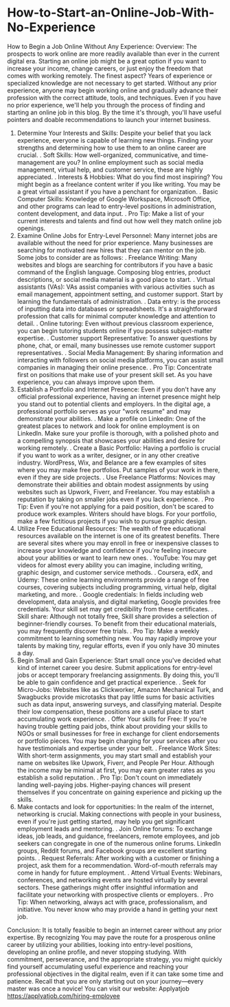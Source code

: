 # How-to-Start-an-Online-Job-With-No-Experience
How to Begin a Job Online Without Any Experience:
Overview:
The prospects to work online are more readily available than ever in the current digital era. Starting an online job might be a great option if you want to increase your income, change careers, or just enjoy the freedom that comes with working remotely. The finest aspect? Years of experience or specialized knowledge are not necessary to get started. Without any prior experience, anyone may begin working online and gradually advance their profession with the correct attitude, tools, and techniques. Even if you have no prior experience, we'll help you through the process of finding and starting an online job in this blog. By the time it's through, you'll have useful pointers and doable recommendations to launch your internet business.

1. Determine Your Interests and Skills:
Despite your belief that you lack experience, everyone is capable of learning new things. Finding your strengths and determining how to use them to an online career are crucial.
. Soft Skills: How well-organized, communicative, and time-management are you? In online employment such as social media management, virtual help, and customer service, these are highly appreciated.
. Interests & Hobbies: What do you find most inspiring? You might begin as a freelance content writer if you like writing. You may be a great virtual assistant if you have a penchant for organization.
. Basic Computer Skills: Knowledge of Google Workspace, Microsoft Office, and other programs can lead to entry-level positions in administration, content development, and data input.
. Pro Tip: Make a list of your current interests and talents and find out how well they match online job openings.
2. Examine Online Jobs for Entry-Level Personnel:
Many internet jobs are available without the need for prior experience. Many businesses are searching for motivated new hires that they can mentor on the job. Some jobs to consider are as follows:
. Freelance Writing: Many websites and blogs are searching for contributors if you have a basic command of the English language. Composing blog entries, product descriptions, or social media material is a good place to start.
. Virtual assistants (VAs): VAs assist companies with various activities such as email management, appointment setting, and customer support. Start by learning the fundamentals of administration.
. Data entry: is the process of inputting data into databases or spreadsheets. It's a straightforward profession that calls for minimal computer knowledge and attention to detail.
. Online tutoring: Even without previous classroom experience, you can begin tutoring students online if you possess subject-matter expertise.
. Customer support Representative: To answer questions by phone, chat, or email, many businesses use remote customer support representatives.
. Social Media Management: By sharing information and interacting with followers on social media platforms, you can assist small companies in managing their online presence.
. Pro Tip: Concentrate first on positions that make use of your present skill set. As you have experience, you can always improve upon them.
3. Establish a Portfolio and Internet Presence:
Even if you don't have any official professional experience, having an internet presence might help you stand out to potential clients and employers. In the digital age, a professional portfolio serves as your "work resume" and may demonstrate your abilities.
. Make a profile on LinkedIn: One of the greatest places to network and look for online employment is on LinkedIn. Make sure your profile is thorough, with a polished photo and a compelling synopsis that showcases your abilities and desire for working remotely.
. Create a Basic Portfolio: Having a portfolio is crucial if you want to work as a writer, designer, or in any other creative industry. WordPress, Wix, and Belance are a few examples of sites where you may make free portfolios. Put samples of your work in there, even if they are side projects.
. Use Freelance Platforms: Novices may demonstrate their abilities and obtain modest assignments by using websites such as Upwork, Fiverr, and Freelancer. You may establish a reputation by taking on smaller jobs even if you lack experience.
. Pro Tip: Even if you're not applying for a paid position, don't be scared to produce work examples. Writers should have blogs. For your portfolio, make a few fictitious projects if you wish to pursue graphic design.
4. Utilize Free Educational Resources:
The wealth of free educational resources available on the internet is one of its greatest benefits. There are several sites where you may enroll in free or inexpensive classes to increase your knowledge and confidence if you're feeling insecure about your abilities or want to learn new ones.
. YouTube: You may get videos for almost every ability you can imagine, including writing, graphic design, and customer service methods.
. Coursera, edX, and Udemy: These online learning environments provide a range of free courses, covering subjects including programming, virtual help, digital marketing, and more.
. Google credentials: In fields including web development, data analysis, and digital marketing, Google provides free credentials. Your skill set may get credibility from these certificates.
. Skill share: Although not totally free, Skill share provides a selection of beginner-friendly courses. To benefit from their educational materials, you may frequently discover free trials.
. Pro Tip: Make a weekly commitment to learning something new. You may rapidly improve your talents by making tiny, regular efforts, even if you only have 30 minutes a day.
5. Begin Small and Gain Experience:
Start small once you've decided what kind of internet career you desire. Submit applications for entry-level jobs or accept temporary freelancing assignments. By doing this, you'll be able to gain confidence and get practical experience.
. Seek for Micro-Jobs: Websites like as Clickworker, Amazon Mechanical Turk, and Swagbucks provide microtasks that pay little sums for basic activities such as data input, answering surveys, and classifying material. Despite their low compensation, these positions are a useful place to start accumulating work experience.
. Offer Your skills for Free: If you're having trouble getting paid jobs, think about providing your skills to NGOs or small businesses for free in exchange for client endorsements or portfolio pieces. You may begin charging for your services after you have testimonials and expertise under your belt.
. Freelance Work Sites: With short-term assignments, you may start small and establish your name on websites like Upwork, Fiverr, and People Per Hour. Although the income may be minimal at first, you may earn greater rates as you establish a solid reputation.
. Pro Tip: Don't count on immediately landing well-paying jobs. Higher-paying chances will present themselves if you concentrate on gaining experience and picking up the skills.
6. Make contacts and look for opportunities:
In the realm of the internet, networking is crucial. Making connections with people in your business, even if you're just getting started, may help you get significant employment leads and mentoring.
. Join Online forums: To exchange ideas, job leads, and guidance, freelancers, remote employees, and job seekers can congregate in one of the numerous online forums. LinkedIn groups, Reddit forums, and Facebook groups are excellent starting points.
. Request Referrals: After working with a customer or finishing a project, ask them for a recommendation. Word-of-mouth referrals may come in handy for future employment.
. Attend Virtual Events: Webinars, conferences, and networking events are hosted virtually by several sectors. These gatherings might offer insightful information and facilitate your networking with prospective clients or employers.
. Pro Tip: When networking, always act with grace, professionalism, and initiative. You never know who may provide a hand in getting your next job.

Conclusion:
It is totally feasible to begin an internet career without any prior expertise. By recognizing You may pave the route for a prosperous online career by utilizing your abilities, looking into entry-level positions, developing an online profile, and never stopping studying. With commitment, perseverance, and the appropriate strategy, you might quickly find yourself accumulating useful experience and reaching your professional objectives in the digital realm, even if it can take some time and patience. Recall that you are only starting out on your journey—every master was once a novice!
You can visit our website: Applyatjob
https://applyatjob.com/hiring-employee
